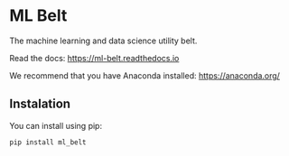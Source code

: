 # ML Belt
The machine learning and data science utility belt.

Read the docs: https://ml-belt.readthedocs.io

We recommend that you have Anaconda installed: https://anaconda.org/


## Instalation
You can install using pip:

    pip install ml_belt
